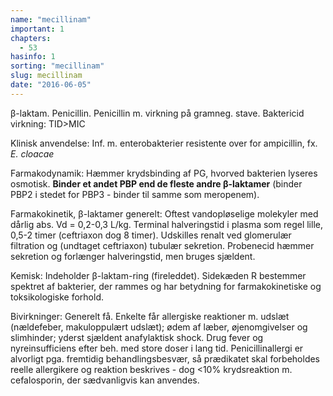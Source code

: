 ```yaml
---
name: "mecillinam"
important: 1
chapters:  
  - 53
hasinfo: 1
sorting: "mecillinam"
slug: mecillinam
date: "2016-06-05"
---
```


β-laktam. Penicillin. Penicillin m. virkning på gramneg. stave. Baktericid virkning: TID>MIC

Klinisk anvendelse: Inf. m. enterobakterier resistente over for ampicillin, fx. <em>E. cloacae</em>

Farmakodynamik: Hæmmer krydsbinding af PG, hvorved bakterien lyseres osmotisk. <b>Binder et andet PBP end de fleste andre β-laktamer</b> (binder PBP2 i stedet for PBP3 - binder til samme som meropenem).

Farmakokinetik, β-laktamer generelt: Oftest vandopløselige molekyler med dårlig abs. Vd = 0,2-0,3 L/kg. Terminal halveringstid i plasma som regel lille, 0,5-2 timer (ceftriaxon dog 8 timer). Udskilles renalt ved glomerulær filtration og (undtaget ceftriaxon) tubulær sekretion. Probenecid hæmmer sekretion og forlænger halveringstid, men bruges sjældent.

Kemisk: Indeholder β-laktam-ring (fireleddet). Sidekæden R bestemmer spektret af bakterier, der rammes og har betydning for farmakokinetiske og toksikologiske forhold.

Bivirkninger: Generelt få. Enkelte får allergiske reaktioner m. udslæt (nældefeber, makuloppulært udslæt); ødem af læber, øjenomgivelser og slimhinder; yderst sjældent anafylaktisk shock. Drug fever og nyreinsufficiens efter beh. med store doser i lang tid. Penicillinallergi er alvorligt pga. fremtidig behandlingsbesvær, så prædikatet skal forbeholdes reelle allergikere og reaktion beskrives - dog <10% krydsreaktion m. cefalosporin, der sædvanligvis kan anvendes.

